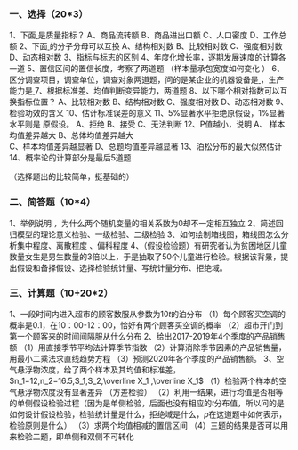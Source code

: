 ### 一、选择（20*3）
1、下面<u>                  </u>是质量指标？
 A、商品流转额    B、商品进出口额        C、人口密度      D、工作总额 
 2、下面<u>                  </u>的分子分母可以互换
 A、结构相对数   B、比较相对数        C、强度相对数      D、动态相对数
 3、指标与标志的区别
 4、年度化增长率，逐期发展速度的计算各一道
 5、置信区间的置信长度，考察了两道题 （样本量承包宽度如何变化 ）
 6、区分调查项目，调查单位，调查对象两道题，问的是某企业的机器设备是<u>         </u>，生产能力是<u>          </u>
 7、根据标准差、均值判断变异能力，两道题
 8、以下哪个相对指数可以互换指标位置？ 
 A、比较相对数        B、结构相对数        C、强度相对数      D、动态相对数
 9、检验功效的含义
 10、估计标准误差的意义
 11、5%显著水平拒绝原假设，1%显著水平则是 <u>         </u>原假设。
 A、拒绝          B、接受       C、无法判断
 12、P值越小，说明 <u>         </u>
 A、 样本均值差异越大
 B、总体均值差异越大       
 C、样本均值差异越显著
 D、总题均值差异越显著
 13、泊松分布的最大似然估计
 14、概率论的计算部分是最后5道题
 ​

 （选择题出的比较简单，挺基础的）
 ### 二、简答题（10*4）
1、举例说明 ，为什么两个随机变量的相关系数为0却不一定相互独立
 2、简述回归模型的理论意义检验、一级检验、二级检验
 3、如何绘制箱线图，箱线图怎么分析集中程度、离散程度 、偏科程度 
 4、（假设检验题）有研究者认为贫困地区儿童数量女生是男生数量的3倍以上，于是抽取了50个儿童进行检验。根据该背景，提出假设和备择假设、选择检验统计量、写统计量分布、拒绝域。
 ### 三、计算题（10+20*2）
1、一段时间内进入超市的顾客数服从参数为$10t$的泊分布
 （1）每个顾客买空调的概率是0.1，在10：00-12：00，恰好有两个顾客买空调的概率
 （2）超市开门到第一个顾客来的时间间隔服从什么分布
 2、给出2017-2019年4个季度的产品销售额
 （1）用直接季节平均法计算季节指数
 （2）计算消除季节因素的产品销售量，用最小二乘法求直线趋势方程
 （3）预测2020年各个季度的产品销售额。
 3、空气悬浮物浓度，给了两个样本及其均值和标准差，$n_1=12,n_2=16.5,S_1,S_2,\overline X_1  ,\overline X_1$
 （1）检验两个样本的空气悬浮物浓度没有显著差异 （方差检验）
 （2）利用一结果，进行均值是否相等的单侧假设检验过程（因为是单侧检验，后面也没有相应的$t$分布值，所以问的是如何设计假设检验，检验统计量是什么，拒绝域是什么，$p$在这道题中如何表示，检验原则是什么）
 （3）求两个均值相减的置信区间
 （4）三题的结果是否可以用来检验二题，即单侧和双侧不可转化
 